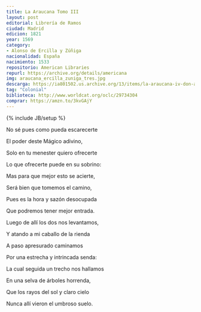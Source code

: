 ```yaml
---
title: La Araucana Tomo III
layout: post
editorial: Librería de Ramos
ciudad: Madrid
edicion: 1821
year: 1569
category:
- Alonso de Ercilla y Zúñiga
nacionalidad: España
nacimiento: 1533
repositorio: American Libraries
repurl: https://archive.org/details/americana 
img: araucana_ercilla_zuniga_tres.jpg
descarga: https://ia801502.us.archive.org/13/items/la-araucana-iv-don-alonso-de-ercilla/La%20Araucana%20III%20-%20Don%20Alonso%20de%20Ercilla.pdf
tag: "Colonial"
biblioteca: http://www.worldcat.org/oclc/29734304
comprar: https://amzn.to/3kvGAjY
---					
```

{% include JB/setup %}

No sé pues como pueda escarecerte
 
El poder deste Mágico adivino,
 
Solo en tu menester quiero ofrecerte
 
Lo que ofrecerte puede en su sobrino:
 
Mas para que mejor esto se acierte,
 
Será bien que tomemos el camino,
 
Pues es la hora y sazón desocupada
 
Que podremos tener mejor entrada.

Luego de allí los dos nos levantamos,

Y atando a mi caballo de la rienda

A paso apresurado caminamos

Por una estrecha y intrincada senda:

La cual seguida un trecho nos hallamos

En una selva de árboles horrenda,

Que los rayos del sol y claro cielo

Nunca allí vieron el umbroso suelo.
